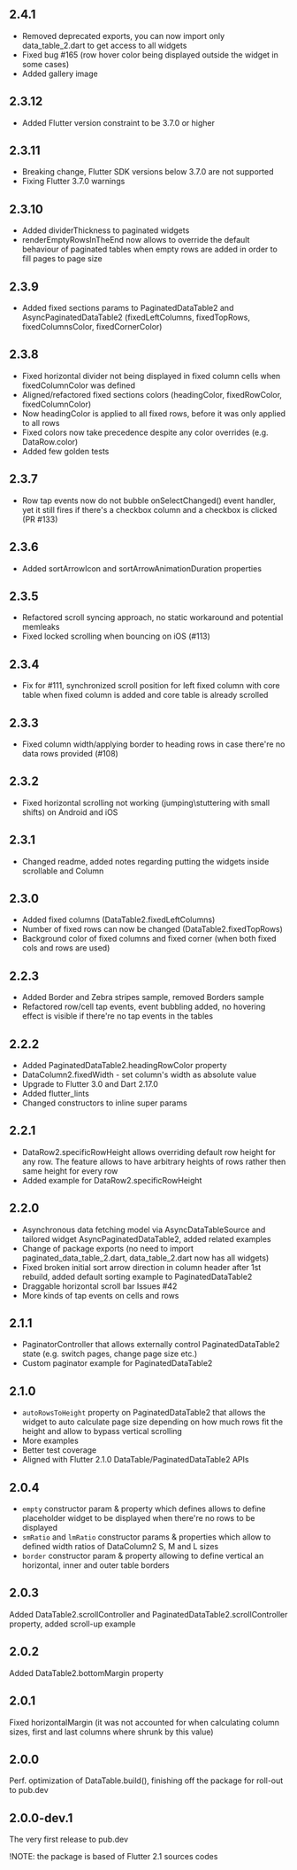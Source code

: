 ## 2.4.1
- Removed deprecated exports, you can now import only data_table_2.dart to get access to all widgets
- Fixed bug #165 (row hover color being displayed outside the widget in some cases)
- Added gallery image

## 2.3.12
- Added Flutter version constraint to be 3.7.0 or higher

## 2.3.11
- Breaking change, Flutter SDK versions below 3.7.0 are not supported
- Fixing Flutter 3.7.0 warnings

## 2.3.10
- Added dividerThickness to paginated widgets
- renderEmptyRowsInTheEnd now allows to override the default behaviour of paginated tables when empty rows are added in order to fill pages to page size

## 2.3.9
- Added fixed sections params to PaginatedDataTable2 and AsyncPaginatedDataTable2 (fixedLeftColumns, fixedTopRows, fixedColumnsColor, fixedCornerColor)

## 2.3.8
- Fixed horizontal divider not being displayed in fixed column cells when fixedColumnColor was defined
- Aligned/refactored fixed sections colors (headingColor, fixedRowColor, fixedColumnColor)
 - Now headingColor is applied to all fixed rows, before it was only applied to all rows
 - Fixed colors now take precedence despite any color overrides (e.g. DataRow.color)
- Added few golden tests

## 2.3.7
- Row tap events now do not bubble onSelectChanged() event handler, yet it still fires if there's a checkbox column and a checkbox is clicked (PR #133)

## 2.3.6
-  Added sortArrowIcon and sortArrowAnimationDuration properties

## 2.3.5
- Refactored scroll syncing approach, no static workaround and potential memleaks
- Fixed locked scrolling when bouncing on iOS (#113)

## 2.3.4
- Fix for #111, synchronized scroll position for left fixed column with core table when fixed column is added and core table is already scrolled

## 2.3.3
- Fixed column width/applying border to heading rows in case there're no data rows provided (#108)

## 2.3.2
- Fixed horizontal scrolling not working (jumping\stuttering with small shifts) on Android and iOS

## 2.3.1
- Changed readme, added notes regarding putting the widgets inside scrollable and Column

## 2.3.0
- Added fixed columns (DataTable2.fixedLeftColumns)
- Number of fixed rows can now be changed (DataTable2.fixedTopRows)
- Background color of fixed columns and fixed corner (when both fixed cols and rows are used)

## 2.2.3
- Added Border and Zebra stripes sample, removed Borders sample
- Refactored row/cell tap events, event bubbling added, no hovering effect is visible if there're no tap events in the tables

## 2.2.2
- Added PaginatedDataTable2.headingRowColor property
- DataColumn2.fixedWidth - set column's width as absolute value
- Upgrade to Flutter 3.0 and Dart 2.17.0
- Added flutter_lints
- Changed constructors to inline super params

## 2.2.1
- DataRow2.specificRowHeight allows overriding default row height for any row. The feature allows to have arbitrary heights of rows rather then same height for every row
- Added example for DataRow2.specificRowHeight

## 2.2.0
- Asynchronous data fetching model via AsyncDataTableSource and tailored widget AsyncPaginatedDataTable2, added related examples
- Change of package exports (no need to import paginated_data_table_2.dart, data_table_2.dart now has all widgets)
- Fixed broken initial sort arrow direction in column header after 1st rebuild, added default sorting example to PaginatedDataTable2
- Draggable horizontal scroll bar Issues #42
- More kinds of tap events on cells and rows


## 2.1.1
- PaginatorController that allows externally control PaginatedDataTable2 state (e.g. switch pages, change page size etc.)
- Custom paginator example for PaginatedDataTable2

## 2.1.0
- `autoRowsToHeight` property on PaginatedDataTable2 that allows the widget to auto calculate page size depending on how much rows fit the height and allow to bypass vertical scrolling
- More examples
- Better test coverage
- Aligned with Flutter 2.1.0 DataTable/PaginatedDataTable2 APIs

## 2.0.4
- `empty` constructor param & property which defines allows to define placeholder widget to be displayed when there're no rows to be displayed
- `smRatio` and `lmRatio` constructor params & properties which allow to defined width ratios of DataColumn2 S, M and L 
sizes
- `border` constructor param & property allowing to define vertical an horizontal, inner and outer table borders

## 2.0.3

Added DataTable2.scrollController and PaginatedDataTable2.scrollController property, added scroll-up example

## 2.0.2

Added DataTable2.bottomMargin property

## 2.0.1

Fixed horizontalMargin (it was not accounted for when calculating column sizes, first and last columns where shrunk by this value)

## 2.0.0

Perf. optimization of DataTable.build(), finishing off the package for roll-out to pub.dev

## 2.0.0-dev.1

The very first release to pub.dev

!NOTE: the package is based of Flutter 2.1 sources codes